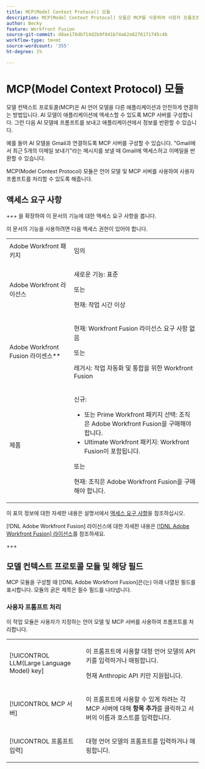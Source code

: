 ```yaml
---
title: MCP(Model Context Protocol) 모듈
description: MCP(Model Context Protocol) 모듈은 MCP를 사용하여 사용자 프롬프트를 처리할 수 있도록 해줍니다.
author: Becky
feature: Workfront Fusion
source-git-commit: d8ae176db714d2b9f041b74a62e8276171745c4b
workflow-type: tm+mt
source-wordcount: '355'
ht-degree: 1%

---
```


# MCP(Model Context Protocol) 모듈

모델 컨텍스트 프로토콜(MCP)은 AI 언어 모델을 다른 애플리케이션과 안전하게 연결하는 방법입니다. AI 모델이 애플리케이션에 액세스할 수 있도록 MCP 서버를 구성합니다. 그런 다음 AI 모델에 프롬프트를 보내고 애플리케이션에서 정보를 반환할 수 있습니다.

예를 들어 AI 모델을 Gmail과 연결하도록 MCP 서버를 구성할 수 있습니다. &quot;Gmail에서 최근 5개의 이메일 보내기&quot;라는 메시지를 보낼 때 Gmail에 액세스하고 이메일을 반환할 수 있습니다.

MCP(Model Context Protocol) 모듈은 언어 모델 및 MCP 서버를 사용하여 사용자 프롬프트를 처리할 수 있도록 해줍니다.

## 액세스 요구 사항

+++ 을 확장하여 이 문서의 기능에 대한 액세스 요구 사항을 봅니다.

이 문서의 기능을 사용하려면 다음 액세스 권한이 있어야 합니다.

<table style="table-layout:auto">
 <col> 
 <col> 
 <tbody> 
  <tr> 
   <td role="rowheader">Adobe Workfront 패키지</td> 
   <td> <p>임의</p> </td> 
  </tr> 
  <tr data-mc-conditions=""> 
   <td role="rowheader">Adobe Workfront 라이선스</td> 
   <td> <p>새로운 기능: 표준</p><p>또는</p><p>현재: 작업 시간 이상</p> </td> 
  </tr> 
  <tr> 
   <td role="rowheader">Adobe Workfront Fusion 라이센스**</td> 
   <td>
   <p>현재: Workfront Fusion 라이선스 요구 사항 없음</p>
   <p>또는</p>
   <p>레거시: 작업 자동화 및 통합을 위한 Workfront Fusion </p>
   </td> 
  </tr> 
  <tr> 
   <td role="rowheader">제품</td> 
   <td>
   <p>신규:</p> <ul><li>또는 Prime Workfront 패키지 선택: 조직은 Adobe Workfront Fusion을 구매해야 합니다.</li><li>Ultimate Workfront 패키지: Workfront Fusion이 포함됩니다.</li></ul>
   <p>또는</p>
   <p>현재: 조직은 Adobe Workfront Fusion을 구매해야 합니다.</p>
   </td> 
  </tr>
 </tbody> 
</table>

이 표의 정보에 대한 자세한 내용은 설명서에서 [액세스 요구 사항](/help/workfront-fusion/references/licenses-and-roles/access-level-requirements-in-documentation.md)을 참조하십시오.

[!DNL Adobe Workfront Fusion] 라이선스에 대한 자세한 내용은 [[!DNL Adobe Workfront Fusion] 라이선스](/help/workfront-fusion/set-up-and-manage-workfront-fusion/licensing-operations-overview/license-automation-vs-integration.md)를 참조하세요.

+++

## 모델 컨텍스트 프로토콜 모듈 및 해당 필드

MCP 모듈을 구성할 때 [!DNL Adobe Workfront Fusion]은(는) 아래 나열된 필드를 표시합니다. 모듈의 굵은 제목은 필수 필드를 나타냅니다.

### 사용자 프롬프트 처리

이 작업 모듈은 사용자가 지정하는 언어 모델 및 MCP 서버를 사용하여 프롬프트를 처리합니다.

<table style="table-layout:auto"> 
 <col> 
 <col> 
 <tbody> 
  <tr> 
   <td role="rowheader">[!UICONTROL LLM(Large Language Model) key]</td> 
   <td> <p>이 프롬프트에 사용할 대형 언어 모델의 API 키를 입력하거나 매핑합니다. </p> <p>현재 Anthropic API 키만 지원됩니다.</p></td> 
  </tr> 
  <tr> 
   <td role="rowheader">[!UICONTROL MCP 서버]</td> 
   <td> <p>이 프롬프트에 사용할 수 있게 하려는 각 MCP 서버에 대해 <b>항목 추가</b>를 클릭하고 서버의 이름과 호스트를 입력합니다. </p> </td> 
  </tr> 
  <tr> 
   <td role="rowheader">[!UICONTROL 프롬프트 입력]</td> 
   <td> <p>대형 언어 모델의 프롬프트를 입력하거나 매핑합니다. </p> </td> 
  </tr> 
 </tbody> 
</table>
